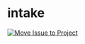 # intake
[![Move Issue to Project](https://github.com/megamanics/intake/actions/workflows/issue2board.yml/badge.svg?branch=main&event=issues)](https://github.com/megamanics/intake/actions/workflows/issue2board.yml)

